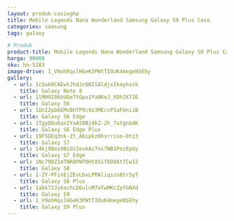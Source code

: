 ```yaml
---
layout: produk-casinghp
title: Mobile Legends Nana Wonderland Samsung Galaxy S9 Plus Case
categories: samsung
tags: galaxy

# Produk
product-title: Mobile Legends Nana Wonderland Samsung Galaxy S9 Plus Case
harga: 90000
sku: hn-5283
image-drive: 1_V9ohRqslHGeK3PWtTIOuK4megeNSEhy
gallery:
  - url: 1cSuk0CAEwtJhdJc6NIS8ldjxIkayhssk
    title: Galaxy Note 8
  - url: 1lMH9I0bbUGeTtGpu1YaNKeJ_XOhJX7JE
    title: Galaxy S6
  - url: 1UnI2pb6EMvBhTP9c9z3MEccP1aFUniiB
    title: Galaxy S6 Edge
  - url: 1TgyQOu6ax2YaAS0Bj4kZ-2h_7atgnbdK
    title: Galaxy S6 Edge Plus
  - url: 19FSQEq3nk-Zt_AbipkzOksrriso-0tz3
    title: Galaxy S7
  - url: 14kj9Bes9Bidz2evkAz7ns7NB1PezEpGy
    title: Galaxy S7 Edge
  - url: 1Nc79DZ1mTNR8PWTOHt8Sif6D8AtTCw12
    title: Galaxy S8
  - url: 1-ZY-PFinEjZEvLbxLPMAliqszn8tr5yT
    title: Galaxy S8 Plus
  - url: 1abk72Jy6xchLD6ulcM7aTwMKcZpfGNXd
    title: Galaxy S9
  - url: 1_V9ohRqslHGeK3PWtTIOuK4megeNSEhy
    title: Galaxy S9 Plus
---
```

